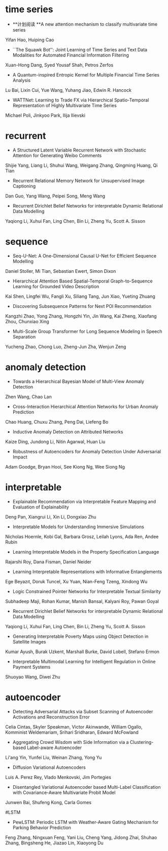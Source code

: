 # time series

+ **计划阅读 **A new attention mechanism to classify multivariate time series

Yifan Hao, Huiping Cao

+ ``The Squawk Bot'': Joint Learning of Time Series and Text Data Modalities for Automated Financial Information Filtering

Xuan-Hong Dang, Syed Yousaf Shah, Petros Zerfos

+ A Quantum-inspired Entropic Kernel for Multiple Financial Time Series Analysis

Lu Bai, Lixin Cui, Yue Wang, Yuhang Jiao, Edwin R. Hancock

+ WATTNet: Learning to Trade FX via Hierarchical Spatio-Temporal Representation of Highly Multivariate Time Series

Michael Poli, Jinkyoo Park, Ilija Ilievski

# recurrent

+ A Structured Latent Variable Recurrent Network with Stochastic Attention for Generating Weibo Comments

Shijie Yang, Liang Li, Shuhui Wang, Weigang Zhang, Qingming Huang, Qi Tian

+ Recurrent Relational Memory Network for Unsupervised Image Captioning

Dan Guo, Yang Wang, Peipei Song, Meng Wang

+ Recurrent Dirichlet Belief Networks for interpretable Dynamic Relational Data Modelling

Yaqiong Li, Xuhui Fan, Ling Chen, Bin Li, Zheng Yu, Scott A. Sisson


# sequence

+ Seq-U-Net: A One-Dimensional Causal U-Net for Efficient Sequence Modelling

Daniel Stoller, Mi Tian, Sebastian Ewert, Simon Dixon

+ Hierarchical Attention Based Spatial-Temporal Graph-to-Sequence Learning for Grounded Video Description

Kai Shen, Lingfei Wu, Fangli Xu, Siliang Tang, Jun Xiao, Yueting Zhuang

+ Discovering Subsequence Patterns for Next POI Recommendation

Kangzhi Zhao, Yong Zhang, Hongzhi Yin, Jin Wang, Kai Zheng, Xiaofang Zhou, Chunxiao Xing

+ Multi-Scale Group Transformer for Long Sequence Modeling in Speech Separation

Yucheng Zhao, Chong Luo, Zheng-Jun Zha, Wenjun Zeng


# anomaly detection

+ Towards a Hierarchical Bayesian Model of Multi-View Anomaly Detection

Zhen Wang, Chao Lan

+ Cross-Interaction Hierarchical Attention Networks for Urban Anomaly Prediction

Chao Huang, Chuxu Zhang, Peng Dai, Liefeng Bo

+ Inductive Anomaly Detection on Attributed Networks

Kaize Ding, Jundong Li, Nitin Agarwal, Huan Liu

+ Robustness of Autoencoders for Anomaly Detection Under Adversarial Impact

Adam Goodge, Bryan Hooi, See Kiong Ng, Wee Siong Ng


# interpretable
+ Explainable Recommendation via Interpretable Feature Mapping and Evaluation of Explainability

Deng Pan, Xiangrui Li, Xin Li, Dongxiao Zhu

+ Interpretable Models for Understanding Immersive Simulations

Nicholas Hoernle, Kobi Gal, Barbara Grosz, Leilah Lyons, Ada Ren, Andee Rubin

+ Learning Interpretable Models in the Property Specification Language

Rajarshi Roy, Dana Fisman, Daniel Neider

+ Learning Interpretable Representations with Informative Entanglements

Ege Beyazıt, Doruk Tuncel, Xu Yuan, Nian-Feng Tzeng, Xindong Wu

+ Logic Constrained Pointer Networks for Interpretable Textual Similarity

Subhadeep Maji, Rohan Kumar, Manish Bansal, Kalyani Roy, Pawan Goyal

+ Recurrent Dirichlet Belief Networks for interpretable Dynamic Relational Data Modelling

Yaqiong Li, Xuhui Fan, Ling Chen, Bin Li, Zheng Yu, Scott A. Sisson

+ Generating Interpretable Poverty Maps using Object Detection in Satellite Images

Kumar Ayush, Burak Uzkent, Marshall Burke, David Lobell, Stefano Ermon

+ Interpretable Multimodal Learning for Intelligent Regulation in Online Payment Systems

Shuoyao Wang, Diwei Zhu

# autoencoder
+ Detecting Adversarial Attacks via Subset Scanning of Autoencoder Activations and Reconstruction Error

Celia Cintas, Skyler Speakman, Victor Akinwande, William Ogallo, Komminist Weldemariam, Srihari Sridharan, Edward McFowland

+ Aggregating Crowd Wisdom with Side Information via a Clustering-based Label-aware Autoencoder

Li'ang Yin, Yunfei Liu, Weinan Zhang, Yong Yu

+ Diffusion Variational Autoencoders

Luis A. Perez Rey, Vlado Menkovski, Jim Portegies

+ Disentangled Variational Autoencoder based Multi-Label Classification with Covariance-Aware Multivariate Probit Model

Junwen Bai, Shufeng Kong, Carla Gomes

#LSTM
+ PewLSTM: Periodic LSTM with Weather-Aware Gating Mechanism for Parking Behavior Prediction

Feng Zhang, Ningxuan Feng, Yani Liu, Cheng Yang, Jidong Zhai, Shuhao Zhang, Bingsheng He, Jiazao Lin, Xiaoyong Du
